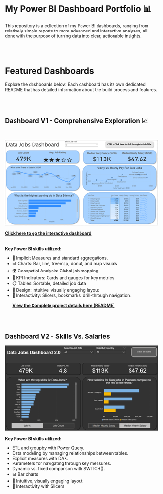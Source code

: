 # My Power BI Dashboard Portfolio 📊 <br>
This repository is a collection of my Power BI dashboards, ranging from relatively simple reports to more advanced and interactive analyses, all done with the purpose of turning data into clear, actionable insights.
<br><br><br><br>
# Featured Dashboards

Explore the dashboards below. Each dashboard has its own dedicated README that has detailed information about the build process and features.<br><br><br><br>



## Dashboard V1 - Comprehensive Exploration 📈<br><br>

![Dashboard V1](Images\Project_1_Image_1.PNG)

[**Click here to go the interactive dashboard**](https://app.powerbi.com/view?r=eyJrIjoiYWFkYWNiMWItNzkwNy00Y2YwLTg1ZjUtNTA0ODhmNTZhZjcwIiwidCI6IjZjMDA1NDgxLTkyNjEtNDlhMC05YTdmLWFlMmI3MTExNDBjMyIsImMiOjEwfQ%3D%3D)
<br><br><br>
**Key Power BI skills utilized:**
- 🧮 Implicit Measures and standard aggregations.
- 📊 Charts: Bar, line, treemap, donut, and map visuals
- 🌍 Geospatial Analysis: Global job mapping
- 🎯 KPI Indicators: Cards and gauges for key metrics
- 📋 Tables: Sortable, detailed job data
- 🎨 Design: Intuitive, visually engaging layout
- 🧭 Interactivity: Slicers, bookmarks, drill-through navigation.<br><br>
[**View the Complete project details here (README)**](\Data_Jobs_V1\README.md)<br><br><br><br>

## Dashboard V2 - Skills Vs. Salaries
![Dashboard V2](Images\Project_2.PNG)


**Key Power BI skills utilized:**
- ETL and groupby with Power Query.
- Data modeling by managing relationships between tables.
- Explicit measures with DAX.
- Parameters for navigating through key measures.
- Dynamic vs. fixed comparison with SWITCH().
- 📊 Bar charts
- 🎨 Intuitive, visually engaging layout
- 🧭 Interactivity with Slicers